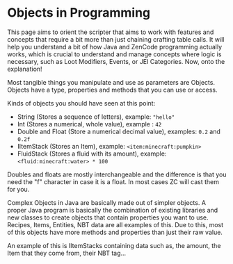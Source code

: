 # Objects in Programming

This page aims to orient the scripter that aims to work with features and concepts that require a bit more than just chaining crafting table calls. It will help you understand a bit of how Java and ZenCode programming actually works, which is crucial to understand and manage concepts where logic is necessary, such as Loot Modifiers, Events, or JEI Categories. Now, onto the explanation!

Most tangible things you manipulate and use as parameters are Objects. Objects have a type, properties and methods that you can use or access.

Kinds of objects you should have seen at this point:
- String (Stores a sequence of letters), example: `"hello"`
- Int (Stores a numerical, whole value), example : `42`
- Double and Float (Store a numerical decimal value), examples:  `0.2` and `0.2f`
- IItemStack (Stores an Item), example: `<item:minecraft:pumpkin>`
- FluidStack (Stores a fluid with its amount), example: `<fluid:minecraft:water> * 100`

Doubles and floats are mostly interchangeable and the difference is that you need the "f" character in case it is a float. In most cases ZC will cast them for you.

Complex Objects in Java are basically made out of simpler objects. A proper Java program is basically the combination of existing libraries and new classes to create objects that contain properties you want to use. Recipes, Items, Entities, NBT data are all examples of this. Due to this, most of this objects have more methods and properties than just their raw value.

An example of this is IItemStacks containing data such as, the amount, the Item that they come from, their NBT tag...



